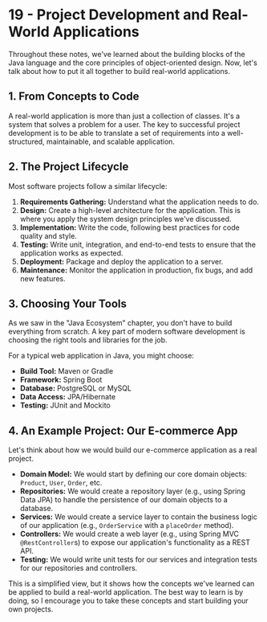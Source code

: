 # 19 - Project Development and Real-World Applications

Throughout these notes, we've learned about the building blocks of the Java language and the core principles of object-oriented design. Now, let's talk about how to put it all together to build real-world applications.

## 1. From Concepts to Code
A real-world application is more than just a collection of classes. It's a system that solves a problem for a user. The key to successful project development is to be able to translate a set of requirements into a well-structured, maintainable, and scalable application.

## 2. The Project Lifecycle
Most software projects follow a similar lifecycle:
1.  **Requirements Gathering:** Understand what the application needs to do.
2.  **Design:** Create a high-level architecture for the application. This is where you apply the system design principles we've discussed.
3.  **Implementation:** Write the code, following best practices for code quality and style.
4.  **Testing:** Write unit, integration, and end-to-end tests to ensure that the application works as expected.
5.  **Deployment:** Package and deploy the application to a server.
6.  **Maintenance:** Monitor the application in production, fix bugs, and add new features.

## 3. Choosing Your Tools
As we saw in the "Java Ecosystem" chapter, you don't have to build everything from scratch. A key part of modern software development is choosing the right tools and libraries for the job.

For a typical web application in Java, you might choose:
*   **Build Tool:** Maven or Gradle
*   **Framework:** Spring Boot
*   **Database:** PostgreSQL or MySQL
*   **Data Access:** JPA/Hibernate
*   **Testing:** JUnit and Mockito

## 4. An Example Project: Our E-commerce App
Let's think about how we would build our e-commerce application as a real project.

*   **Domain Model:** We would start by defining our core domain objects: `Product`, `User`, `Order`, etc.
*   **Repositories:** We would create a repository layer (e.g., using Spring Data JPA) to handle the persistence of our domain objects to a database.
*   **Services:** We would create a service layer to contain the business logic of our application (e.g., `OrderService` with a `placeOrder` method).
*   **Controllers:** We would create a web layer (e.g., using Spring MVC `@RestController`s) to expose our application's functionality as a REST API.
*   **Testing:** We would write unit tests for our services and integration tests for our repositories and controllers.

This is a simplified view, but it shows how the concepts we've learned can be applied to build a real-world application. The best way to learn is by doing, so I encourage you to take these concepts and start building your own projects.
